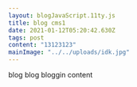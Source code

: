 ```yaml
---
layout: blogJavaScript.11ty.js
title: blog cms1
date: 2021-01-12T05:20:42.630Z
tags: post
content: "13123123"
mainImage: "../../uploads/idk.jpg"
---
```


blog blog bloggin content
